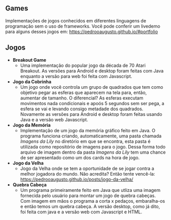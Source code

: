 ## Games
Implementações de jogos conhecidos em diferentes linguagens de programação sem o uso de frameworks.
Você pode conferir um livedemo para alguns desses jogos em: https://pedrooaugusto.github.io/#portfolio
## Jogos
  * **Breakout Game**
    * Uma implementação do popular jogo da década de 70 Atari Breakout. As versões para Android e desktop foram feitas com Java enquanto a versão para web foi feita com Javascript.
  * **Jogo da Cobrinha**
    * Um jogo onde você controla um grupo de quadrados que tem como objetivo pegar as esferas que aparecem na tela para, então, aumentar de tamanho. O diferencial? As esferas executam movimentos nada condicionais e apoós 5 segundos sem ser pega, a esfera se vai e levando consigo metadade dos quadrados.
    Novamente as versões para Android e desktop foram feitas usando Java e a versão web Javascript.
  * **Jogo da Memória**
    * Implementação de um jogo da memória gráfico feito em Java. O programa funciona criando, automaticamente, uma pasta chamada *Imagens da Lily* no diretório em que se encontra, esta pasta é utilizada como repositório de imagens para o jogo. Dessa forma todo arquivo de imagem dentro da pasta *Imagens da Lily* tem uma chance de ser apresentado como um dos cards na hora de jogo.
  * **Jogo da Velha**
    * Jogo da Velha onde se tem a oportunidade de se jogar contra a melhor jogadora do mundo. Não acredita? Então tente vencê-la: https://pedrooaugusto.github.io/posts/jogo-da-velha/
  * **Quebra Cabeça**
    * Um programa primeiramente feito em Java que utliza uma imagem fornecida pelo usuário para montar um jogo de quebra cabeças. Com imagem em mãos o programa a corta x pedaços, embaralha-os e então temos um quebra cabeça. A versão desktop, como já dito, foi feita com java e a versão web com Javascript e HTML.
